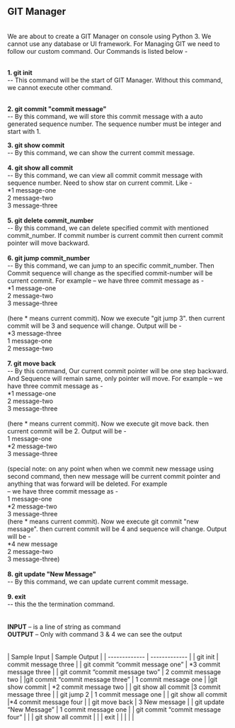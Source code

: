 ## GIT Manager
 <br/>
We are about to create a GIT Manager on console using Python 3. We cannot use any database or UI framework. For Managing GIT we need to follow our custom command. Our Commands is listed below - <br/>
 <br/>
 
**1. git init**   <br/>
-- This command will be the start of GIT Manager. Without this command, we cannot execute other command. <br/>
 <br/>
 
**2. git commit "commit message"**   <br/>
-- By this command, we will store this commit message with a auto generated sequence number. The sequence number must be integer and start with 1. <br/>

**3. git show commit** <br/>
-- By this command, we can show the current commit message. <br/>
 <br/>
**4. git show all commit** <br/>
-- By this command, we can view all commit commit message with sequence number. Need to show star on current commit. Like - <br/>
\*1 message-one <br/>
2 message-two <br/>
3 message-three <br/>
 <br/>
**5. git delete commit_number** <br/>
-- By this command, we can delete specified commit with mentioned commit_number. If commit number is current commit then current commit pointer will move backward. <br/>
 <br/>
**6. git jump commit_number** <br/>
-- By this command, we can jump to an specific commit_number. Then Commit sequence will change as the specified commit-number will be current commit. For example – we have three commit message as - <br/>
\*1 message-one <br/>
2 message-two <br/>
3 message-three <br/>
 <br/>
(here \* means current commit). Now we execute "git jump 3". then current commit will be 3 and sequence will change. Output will be - <br/>
\*3 message-three <br/>
1 message-one <br/>
2 message-two <br/>
 <br/>
**7. git move back** <br/>
-- By this command, Our current commit pointer will be one step backward. And Sequence will remain same, only pointer will move. For example – we have three commit message as - <br/>
\*1 message-one <br/>
2 message-two <br/>
3 message-three <br/>
 <br/>
(here \* means current commit). Now we execute git move back. then current commit will be 2. Output will be - <br/>
1 message-one <br/>
\*2 message-two <br/>
3 message-three <br/>
 <br/>
(special note: on any point when when we commit new message using second command, then new message will be current commit pointer and anything that was forward will be deleted. For example <br/>
– we have three commit message as - <br/>
1 message-one <br/>
\*2 message-two <br/>
3 message-three <br/>
(here \* means current commit). Now we execute git commit "new message". then current commit will be 4 and sequence will change. Output will be - <br/>
\*4 new message <br/>
2 message-two <br/>
3 message-three) <br/>
 <br/>
**8. git update "New Message"** <br/>
-- By this command, we can update current commit message. <br/>
 <br/>
**9. exit** <br/>
-- this the the termination command. <br/>
 <br/>
 <br/>
**INPUT** – is a line of string as command <br/>
**OUTPUT** – Only with command 3 & 4 we can see the output <br/>
 <br/>
 <br/>
| Sample Input  | Sample Output |
| ------------- | ------------- |
| git init  | commit message three |
| git commit “commit message one”  | \*3 commit message three |
| git commit “commit message two”  | 2 commit message two |
|git commit “commit message three” | 1 commit message one  |
|git show commit  | \*2 commit message two  |
| git show all commit  |3 commit message three  |
| git jump 2 | 1 commit message one |
| git show all commit  |\*4 commit message four |
| git move back  | 3 New message |
| git update “New Message”  | 1 commit message one |
| git commit “commit message four”  |  |
| git show all commit  |    |
| exit |   |
|   |   |

